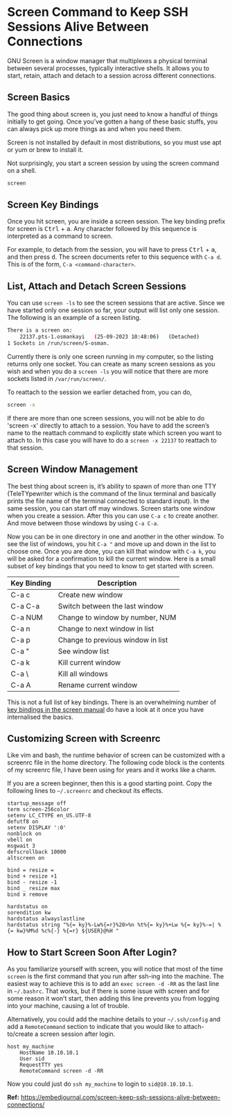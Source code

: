 # Screen Command to Keep SSH Sessions Alive Between Connections

GNU Screen is a window manager that multiplexes a physical terminal between several processes, typically interactive shells. It allows you to start, retain, attach and detach to a session across different connections.

## Screen Basics

The good thing about screen is, you just need to know a handful of things initially to get going. Once you’ve gotten a hang of these basic stuffs, you can always pick up more things as and when you need them.

Screen is not installed by default in most distributions, so you must use apt or yum or brew to install it.

Not surprisingly, you start a screen session by using the screen command on a shell.

```BASH
screen
```

## Screen Key Bindings

Once you hit screen, you are inside a screen session. The key binding prefix for screen is <kbd>Ctrl</kbd> + <kbd>a</kbd>. Any character followed by this sequence is interpreted as a command to screen.

For example, to detach from the session, you will have to press <kbd>Ctrl</kbd> + <kbd>a</kbd>, and then press <kbd>d</kbd>. The screen documents refer to this sequence with `C-a d`. This is of the form, `C-a <command-character>`.

## List, Attach and Detach Screen Sessions

You can use `screen -ls` to see the screen sessions that are active. Since we have started only one session so far, your output will list only one session. The following is an example of a screen listing.

```BASH
There is a screen on:
	22137.pts-1.osmankayi	(25-09-2023 10:48:06)	(Detached)
1 Sockets in /run/screen/S-osman.
```

Currently there is only one screen running in my computer, so the listing returns only one socket. You can create as many screen sessions as you wish and when you do a `screen -ls` you will notice that there are more sockets listed in `/var/run/screen/`.

To reattach to the session we earlier detached from, you can do,

```BASH
screen -x
```

If there are more than one screen sessions, you will not be able to do 'screen -x' directly to attach to a session. You have to add the screen’s name to the reattach command to explicitly state which screen you want to attach to. In this case you will have to do a `screen -x 22137` to reattach to that session.

## Screen Window Management

The best thing about screen is, it’s ability to spawn of more than one TTY (TeleTYpewriter which is the command of the linux terminal and basically prints the file name of the terminal connected to standard input). In the same session, you can start off may windows. Screen starts one window when you create a session. After this you can use `C-a c` to create another. And move between those windows by using `C-a C-a`.

Now you can be in one directory in one and another in the other window. To see the list of windows, you hit `C-a "` and move up and down in the list to choose one. Once you are done, you can kill that window with `C-a k`, you will be asked for a confirmation to kill the current window. Here is a small subset of key bindings that you need to know to get started with screen.

| Key Binding | Description                       |
| ----------- | --------------------------------- |
| C-a c       | Create new window                 |
| C-a C-a     | Switch between the last window    |
| C-a NUM     | Change to window by number, NUM   |
| C-a n       | Change to next window in list     |
| C-a p       | Change to previous window in list |
| C-a "       | See window list                   |
| C-a k       | Kill current window               |
| C-a \       | Kill all windows                  |
| C-a A       | Rename current window             |

This is not a full list of key bindings. There is an overwhelming number of [key bindings in the screen manual](https://www.gnu.org/software/screen/manual/screen.html) do have a look at it once you have internalised the basics.

## Customizing Screen with Screenrc

Like vim and bash, the runtime behavior of screen can be customized with a screenrc file in the home directory. The following code block is the contents of my screenrc file, I have been using for years and it works like a charm.

If you are a screen beginner, then this is a good starting point. Copy the following lines to `~/.screenrc` and checkout its effects.

```CONFIG
startup_message off
term screen-256color
setenv LC_CTYPE en_US.UTF-8
defutf8 on
setenv DISPLAY ':0'
nonblock on
vbell on
msgwait 3
defscrollback 10000
altscreen on

bind = resize =
bind + resize +1
bind - resize -1
bind _ resize max
bind x remove

hardstatus on
sorendition kw
hardstatus alwayslastline
hardstatus string "%{= ky}%-Lw%{=r}%20>%n %t%{= ky}%+Lw %{= ky}%-=| %{= kw}%M%d %c%{-} %{=r} ${USER}@%H "
```

## How to Start Screen Soon After Login?

As you familiarize yourself with screen, you will notice that most of the time `screen` is the first command that you run after ssh-ing into the machine. The easiest way to achieve this is to add an `exec screen -d -RR` as the last line in `~/.bashrc`. That works, but if there is some issue with screen and for some reason it won’t start, then adding this line prevents you from logging into your machine, causing a lot of trouble.

Alternatively, you could add the machine details to your `~/.ssh/config` and add a `RemoteCommand` section to indicate that you would like to attach-to/create a screen session after login.

```CONFIG
host my_machine
	HostName 10.10.10.1
	User sid
	RequestTTY yes
	RemoteCommand screen -d -RR
```

Now you could just do `ssh my_machine` to login to `sid@10.10.10.1`.

**Ref:** https://embedjournal.com/screen-keep-ssh-sessions-alive-between-connections/
